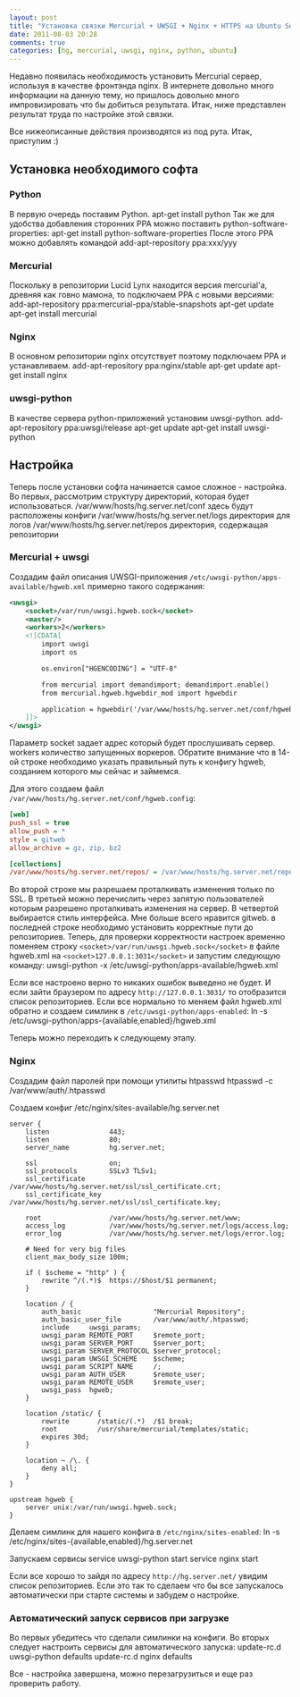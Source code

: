 ```yaml
---
layout: post
title: "Установка связки Mercurial + UWSGI + Nginx + HTTPS на Ubuntu Server 10.04"
date: 2011-08-03 20:28
comments: true
categories: [hg, mercurial, uwsgi, nginx, python, ubuntu]
---
```


Недавно появилась необходимость установить Mercurial сервер, используя в качестве фронтэнда nginx. В интернете довольно много информации на данную тему, но пришлось довольно много импровизировать что бы добиться результата. Итак, ниже представлен результат труда по настройке этой связки.
<!--more-->
Все нижеописанные действия производятся из под рута. Итак, приступим :)
## Установка необходимого софта
### Python
В первую очередь поставим Python. 
	apt-get install python
Так же для удобства добавления сторонних PPA можно поставить python-software-properties: 
	apt-get install python-software-properties
После этого PPA можно добавлять командой 
	add-apt-repository ppa:xxx/yyy

### Mercurial
Поскольку в репозитории Lucid Lynx находится версия mercurial'а, древняя как говно мамона, то подключаем PPA с новыми версиями:
	add-apt-repository ppa:mercurial-ppa/stable-snapshots
	apt-get update
	apt-get install mercurial

### Nginx
В основном репозитории nginx отсутствует поэтому подключаем PPA и устанавливаем.
	add-apt-repository ppa:nginx/stable
	apt-get update
	apt-get install nginx

### uwsgi-python
В качестве сервера python-приложений установим uwsgi-python.
	add-apt-repository ppa:uwsgi/release
	apt-get update
	apt-get install uwsgi-python

## Настройка
Теперь после установки софта начинается самое сложное - настройка.
Во первых, рассмотрим структуру директорий, которая будет использоваться.
	/var/www/hosts/hg.server.net/conf    здесь будут расположены конфиги
	/var/www/hosts/hg.server.net/logs    директория для логов
	/var/www/hosts/hg.server.net/repos   директория, содержащая репозитории

### Mercurial + uwsgi
Создадим файл описания UWSGI-приложения ```/etc/uwsgi-python/apps-available/hgweb.xml``` примерно такого содержания:
``` xml hgweb.xml
<uwsgi>
	<socket>/var/run/uwsgi.hgweb.sock</socket>
	<master/>
	<workers>2</workers>
	<![CDATA[
		import uwsgi
		import os

		os.environ["HGENCODING"] = "UTF-8"

		from mercurial import demandimport; demandimport.enable()
		from mercurial.hgweb.hgwebdir_mod import hgwebdir

		application = hgwebdir('/var/www/hosts/hg.server.net/conf/hgweb.config')
	]]>
</uwsgi>
```
Параметр socket задает адрес который будет прослушивать сервер. workers количество запущенных воркеров. Обратите внимание что в 14-ой строке необходимо указать правильный путь к конфигу hgweb, созданием которого мы сейчас и займемся.

Для этого создаем файл ```/var/www/hosts/hg.server.net/conf/hgweb.config```:
``` ini hgweb.config
[web]
push_ssl = true
allow_push = *
style = gitweb
allow_archive = gz, zip, bz2

[collections]
/var/www/hosts/hg.server.net/repos/ = /var/www/hosts/hg.server.net/repos/
```
Во второй строке мы разрешаем проталкивать изменения только по SSL.
В третьей можно перечислить через запятую пользователей которым разрешено проталкивать изменения на сервер.
В четвертой выбирается стиль интерфейса. Мне больше всего нравится gitweb.
в последней строке необходимо установить корректные пути до репозиториев.
Теперь, для проверки корректности настроек временно поменяем строку ```<socket>/var/run/uwsgi.hgweb.sock</socket>``` в файле hgweb.xml на ```<socket>127.0.0.1:3031</socket>``` и запустим следующую команду:
	uwsgi-python -x /etc/uwsgi-python/apps-available/hgweb.xml

Если все настроено верно то никаких ошибок выведено не будет. И если зайти браузером по адресу ```http://127.0.0.1:3031/``` то отобразится список репозиториев. Если все нормально то меняем файл hgweb.xml обратно и создаем симлинк в ```/etc/uwsgi-python/apps-enabled```:
	ln -s /etc/uwsgi-python/apps-{available,enabled}/hgweb.xml

Теперь можно переходить к следующему этапу.

### Nginx
Создадим файл паролей при помощи утилиты htpasswd
	htpasswd -c /var/www/auth/.htpasswd <username>

Создаем конфиг /etc/nginx/sites-available/hg.server.net
``` nginx hg.server.net
server {
	listen               443;
	listen               80;
	server_name          hg.server.net;

	ssl                  on;
	ssl_protocols        SSLv3 TLSv1;
	ssl_certificate      /var/www/hosts/hg.server.net/ssl/ssl_certificate.crt;
	ssl_certificate_key  /var/www/hosts/hg.server.net/ssl/ssl_certificate.key;

	root                 /var/www/hosts/hg.server.net/www;
	access_log           /var/www/hosts/hg.server.net/logs/access.log;
	error_log            /var/www/hosts/hg.server.net/logs/error.log;

	# Need for very big files
	client_max_body_size 100m;

	if ( $scheme = "http" ) {
		rewrite ^/(.*)$  https://$host/$1 permanent;
	}

	location / {
		auth_basic                  "Mercurial Repository";
		auth_basic_user_file        /var/www/auth/.htpasswd;
		include     uwsgi_params;
		uwsgi_param REMOTE_PORT     $remote_port;
		uwsgi_param SERVER_PORT     $server_port;
		uwsgi_param SERVER_PROTOCOL $server_protocol;
		uwsgi_param UWSGI_SCHEME    $scheme;
		uwsgi_param SCRIPT_NAME     /;
		uwsgi_param AUTH_USER       $remote_user;
		uwsgi_param REMOTE_USER     $remote_user;
		uwsgi_pass  hgweb;
	}

	location /static/ {
		rewrite       /static/(.*)  /$1 break;
		root          /usr/share/mercurial/templates/static;
		expires 30d;
	}

	location ~ /\. {
		deny all;
	}
}

upstream hgweb {
	server unix:/var/run/uwsgi.hgweb.sock;
}
```
Делаем симлинк для нашего конфига в ```/etc/nginx/sites-enabled```:
	ln -s /etc/nginx/sites-{available,enabled}/hg.server.net

Запускаем сервисы
	service uwsgi-python start
	service nginx start

Если все хорошо то зайдя по адресу ```http://hg.server.net/``` увидим список репозиториев.
Если это так то сделаем что бы все запускалось автоматически при старте системы и забудем о настройке.

### Автоматический запуск сервисов при загрузке
Во первых убедитесь что сделали симлинки на конфиги.
Во вторых следует настроить сервисы для автоматического запуска:
	update-rc.d uwsgi-python defaults
	update-rc.d nginx defaults

Все - настройка завершена, можно перезагрузиться и еще раз проверить работу.

